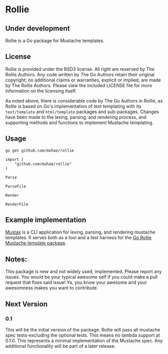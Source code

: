 Rollie
========

## Under development
Rollie is a Go package for Mustache templates.

## License
Rollie is provided under the BSD3 license. All right are reserved by The Rollie Authors. Any code written by The Go Authors retain their original copyright; no additional claims or warranties, explicit or implied, are made by The Rollie Authors. Please view the included LICENSE file for more information on the licensing itself.

As noted above, there is considerable code by The Go Authors in Rollie, as Rollie is based on Go's implementation of text templating with its `text/template` and `html/template` packages and sub-packages. Changes have been made to the lexing, parsing, and rendering process, and supporting methods and functions to implement Mustache templating.

## Usage

    go get github.com/mohae/rollie

    import (
        "github.com/mohae/rollie"
    )

    Parse
 
    ParseFile

    Render

    RenderFile



## Example implementation
[Mustax](https://github.com/mohae/mustax) is a CLI application for lexing, parsing, and rendering mustache templates. It serves both as a tool and a test harness for the [Go Rollie Mustache template package](https://github.com/mohae/rollie).

## Notes:
This package is new and not widely used, implemented. Please report any issues. You would be your typical awesome self if you could make a pull request that fixes said issue! Ya, you know your awesome and your awesomness makes you want to contribute.

## Next Version
### 0.1
This will be the initial version of the package. Rollie will pass all mustache spec tests-excluding the optional tests. This means no lambda support at 0.1.0. This represents a minimal implementation of the Mustache spec. Any additional functionality will be part of a later release.


